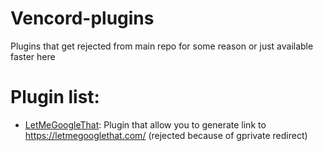 # Vencord-plugins
Plugins that get rejected from main repo for some reason or just available faster here

# Plugin list:
 - [LetMeGoogleThat](https://github.com/Jacob1Tm/Vencord-plugins/blob/main/LetMeGoogleThat.ts "LetMeGoogleThat"): Plugin that allow you to generate link to https://letmegooglethat.com/ (rejected because of gprivate redirect)
